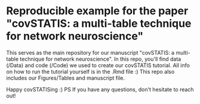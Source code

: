 # Reproducible example for the paper "covSTATIS: a multi-table technique for network neuroscience"

This serves as the main repository for our manuscript "covSTATIS: a multi-table technique for network neuroscience". 
In this repo, you'll find data (/Data) and code (/Code) we used to create our covSTATIS tutorial. All info on how to run the tutorial yourself is in the .Rmd file :)
This repo also includes our Figures/Tables and manuscript file.

Happy covSTATISing :)
PS If you have any questions, don't hesitate to reach out!


